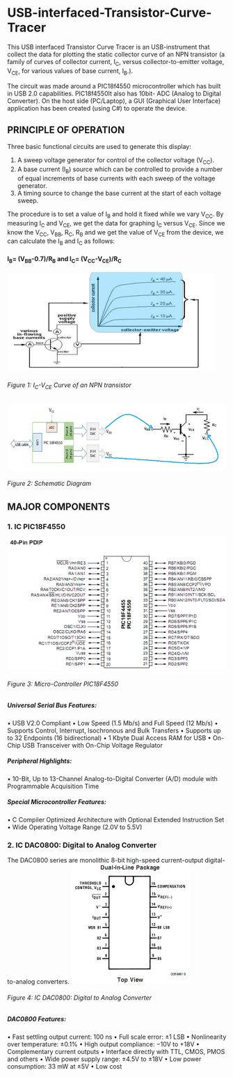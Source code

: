 # USB-interfaced-Transistor-Curve-Tracer
This USB interfaced Transistor Curve Tracer is an USB-instrument that collect the data for plotting the static collector curve of an NPN transistor (a family of curves of collector current, I<sub>C</sub>, versus collector-to-emitter voltage, V<sub>CE</sub>, for various values of base current, I<sub>B</sub>.). 

The circuit was made around a PIC18f4550 microcontroller which has built in USB 2.0 capabilities. PIC18f4550It also has 10bit- ADC (Analog to Digital Converter). On the host side (PC/Laptop), a GUI (Graphical User Interface) application has been created (using C#) to operate the device.

## PRINCIPLE OF OPERATION
Three basic functional circuits are used to generate this display: 
1.	A sweep voltage generator for control of the collector voltage (V<sub>CC</sub>). 
2.	A base current (I<sub>B</sub>) source which can be controlled to provide a number of equal increments of base currents with each sweep of the voltage generator.
3.	A timing source to change the base current at the start of each voltage sweep.

The procedure is to set a value of I<sub>B</sub> and hold it fixed while we vary V<sub>CC</sub>. By measuring I<sub>C</sub> and V<sub>CE</sub>, we get the data for graphing I<sub>C</sub> versus V<sub>CE</sub>. Since we know the V<sub>CC</sub>, V<sub>BB</sub>, R<sub>C</sub>, R<sub>B</sub> and we get the value of V<sub>CE</sub> from the device, we can calculate the I<sub>B</sub> and I<sub>C</sub> as follows:
#### I<sub>B</sub>=  (V<sub>BB</sub>-0.7)/R<sub>B</sub>   and   I<sub>C</sub>=  (V<sub>CC</sub>-V<sub>CE</sub>)/R<sub>C</sub>

![Alt text](/Fig1.png?raw=true "Curve")
###### Figure 1: I<sub>C</sub>-V<sub>CE</sub> Curve of an NPN transistor


![Alt text](/Fig2.png?raw=true "Schematic Diagram")
###### Figure 2: Schematic Diagram

## MAJOR COMPONENTS
### 1. IC PIC18F4550
![Alt text](/Fig3_pic18f4550.png?raw=true "PIC18F4550")
###### Figure 3: Micro-Controller PIC18F4550
##### Universal Serial Bus Features:
•	USB V2.0 Compliant
•	Low Speed (1.5 Mb/s) and Full Speed (12 Mb/s)
•	Supports Control, Interrupt, Isochronous and Bulk Transfers
•	Supports up to 32 Endpoints (16 bidirectional)
•	1 Kbyte Dual Access RAM for USB
•	On-Chip USB Transceiver with On-Chip Voltage Regulator
##### Peripheral Highlights:
•	10-Bit, Up to 13-Channel Analog-to-Digital Converter (A/D) module with Programmable Acquisition Time
##### Special Microcontroller Features:
•	C Compiler Optimized Architecture with Optional Extended Instruction Set
•	Wide Operating Voltage Range (2.0V to 5.5V)

### 2. IC DAC0800: Digital to Analog Converter
The DAC0800 series are monolithic 8-bit high-speed current-output digital-to-analog converters.
![Alt text](/Fig4_dac0800.png?raw=true "DAC0800")
###### Figure 4: IC DAC0800: Digital to Analog Converter
##### DAC0800 Features:
•	Fast settling output current: 100 ns
•	Full scale error: ±1 LSB
•	Nonlinearity over temperature: ±0.1%
•	High output compliance: −10V to +18V
•	Complementary current outputs
•	Interface directly with TTL, CMOS, PMOS and others
•	Wide power supply range: ±4.5V to ±18V
•	Low power consumption: 33 mW at ±5V
•	Low cost
